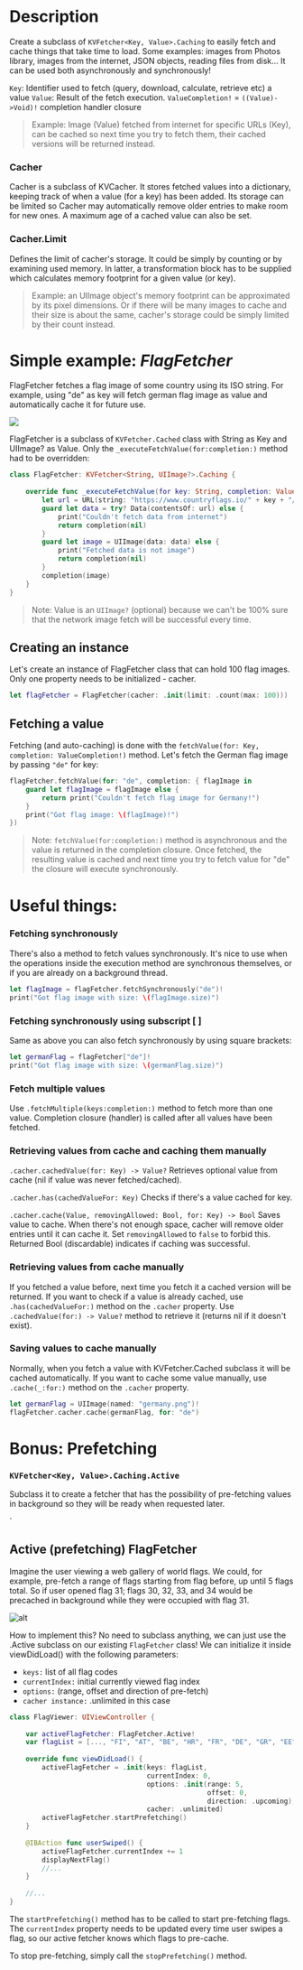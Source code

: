 
#  Description
Create a subclass of `KVFetcher<Key, Value>.Caching` to easily fetch and cache things that take time to load. Some examples: images from Photos library, images from the internet, JSON objects, reading files from disk... It can be used both asynchronously and synchronously!

`Key`: Identifier used to fetch (query, download, calculate, retrieve etc) a value
`Value`: Result of the fetch execution.
`ValueCompletion!` = `((Value)->Void)!` completion handler closure

> Example: Image (Value) fetched from internet for specific URLs (Key), can be cached so next time you try to fetch them, their cached versions will be returned instead.

### Cacher
Cacher is a subclass of KVCacher. It stores fetched values into a dictionary, keeping track of when a value (for a key) has been added. Its storage can be limited so Cacher may automatically remove older entries to make room for new ones. A maximum age of a cached value can also be set.


### Cacher.Limit
Defines the limit of cacher's storage. It could be simply by counting or by examining used memory. In latter, a transformation block has to be supplied which calculates memory footprint for a given value (or key). 

> Example: an UIImage object's memory footprint can be approximated by its pixel dimensions. Or if there will be many images to cache and their size is about the same, cacher's storage could be simply limited by their count instead.


# Simple example: _FlagFetcher_
FlagFetcher fetches a flag image of some country using its ISO string. For example, using "de" as key will fetch german flag image as value and automatically cache it for future use. 

![](https://github.com/manuelvrhovac/resources/blob/master/Screenshot%202019-06-10%20at%2002.03.10.png?raw=true)

FlagFetcher is a subclass of `KVFetcher.Cached` class with String as Key and UIImage? as Value. Only the   `_executeFetchValue(for:completion:)` method had to be overridden:

```swift
class FlagFetcher: KVFetcher<String, UIImage?>.Caching {
    
    override func _executeFetchValue(for key: String, completion: ValueCompletion!) {
        let url = URL(string: "https://www.countryflags.io/" + key + "/shiny/64.png")!
        guard let data = try? Data(contentsOf: url) else {
            print("Couldn't fetch data from internet")
            return completion(nil)
        }
        guard let image = UIImage(data: data) else {
            print("Fetched data is not image")
            return completion(nil)
        }
        completion(image)
    }
}
```

> Note: Value is an `UIImage?`  (optional) because we can't be 100% sure that the network image fetch will be successful every time.

## Creating an instance
Let's create an instance of FlagFetcher class that can hold 100 flag images. Only one property needs to be initialized - cacher.

```swift
let flagFetcher = FlagFetcher(cacher: .init(limit: .count(max: 100)))
```
## Fetching a value 
Fetching (and auto-caching) is done with the `fetchValue(for: Key, completion: ValueCompletion!)` method. Let's fetch the German flag image by passing `"de"` for key:
```swift
flagFetcher.fetchValue(for: "de", completion: { flagImage in
    guard let flagImage = flagImage else {
        return print("Couldn't fetch flag image for Germany!")
    }
    print("Got flag image: \(flagImage)!")
})
```

> Note: `fetchValue(for:completion:)` method is asynchronous and the value is returned in the completion closure. Once fetched, the resulting value is cached and next time you try to fetch value for "de" the closure will execute synchronously.


# Useful things:

### Fetching synchronously
There's also a method to fetch values synchronously. It's nice to use when the operations inside the execution method are synchronous themselves, or if you are already on a background thread.
```swift
let flagImage = flagFetcher.fetchSynchronously("de")!
print("Got flag image with size: \(flagImage.size)")
```

### Fetching synchronously using subscript [ ] 
Same as above you can also fetch synchronously by using square brackets:

```swift
let germanFlag = flagFetcher["de"]!
print("Got flag image with size: \(germanFlag.size)")
```
### Fetch multiple values
Use `.fetchMultiple(keys:completion:)` method to fetch more than one value. Completion closure (handler) is called after all values have been fetched.

### Retrieving values from cache and caching them manually

`.cacher.cachedValue(for: Key) -> Value?` 
Retrieves optional value from cache (nil if value was never fetched/cached).

`.cacher.has(cachedValueFor: Key)` 
Checks if there's a value cached for key.

`.cacher.cache(Value, removingAllowed: Bool, for: Key) -> Bool` 
Saves value to cache. When there's not enough space, cacher will remove older entries until it can cache it. Set `removingAllowed` to `false` to forbid this. Returned Bool (discardable) indicates if caching was successful.



### Retrieving values from cache manually
If you fetched a value before, next time you fetch it a cached version will be returned. If you want to check if a value is already cached, use `.has(cachedValueFor:)`  method on the `.cacher` property.  Use  `.cachedValue(for:) -> Value?`  method to retrieve it (returns nil if it doesn't exist).




### Saving values to cache manually
Normally, when you fetch a value with KVFetcher.Cached subclass it will be cached automatically. If you want to cache some value manually, use  `.cache(_:for:)` method on the `.cacher` property.
```swift
let germanFlag = UIImage(named: "germany.png")!
flagFetcher.cacher.cache(germanFlag, for: "de")
```

# Bonus: Prefetching 

### `KVFetcher<Key, Value>.Caching.Active`

Subclass it to create a fetcher that has the possibility of pre-fetching values in background so they will be ready when requested later.


`
## Active (prefetching) FlagFetcher
Imagine the user viewing a web gallery of world flags. We could, for example, pre-fetch a range of flags starting from flag before, up until 5 flags total. So if user opened flag 31; flags 30, 32, 33, and 34 would be precached in background while they were occupied with flag 31.

![alt](https://github.com/manuelvrhovac/resources/blob/master/Screenshot%202019-06-10%20at%2001.44.22.png?raw=true)

How to implement this? No need to subclass anything, we can just use the  .Active subclass on our existing `FlagFetcher` class! We can initialize it inside viewDidLoad() with the following parameters:
- `keys:` list of all flag codes
- `currentIndex:` initial currently viewed flag index
- `options:` (range, offset and direction of pre-fetch)
- `cacher instance:` .unlimited in this case


```swift
class FlagViewer: UIViewController {
    
    var activeFlagFetcher: FlagFetcher.Active!
    var flagList = [..., "FI", "AT", "BE", "HR", "FR", "DE", "GR", "EE", "FR"...]
    
    override func viewDidLoad() {
        activeFlagFetcher = .init(keys: flagList,
                                  currentIndex: 0,
                                  options: .init(range: 5,
                                                 offset: 0,
                                                 direction: .upcoming),
                                  cacher: .unlimited)
        activeFlagFetcher.startPrefetching()
    }
    
    @IBAction func userSwiped() {
        activeFlagFetcher.currentIndex += 1
        displayNextFlag()
        //...
    }
    
    //...
}
```
The `startPrefetching()` method has to be called to start pre-fetching flags. 
The `currentIndex` property needs to be updated every time user swipes a flag, so our active fetcher knows which flags to pre-cache.

To stop pre-fetching, simply call the `stopPrefetching()` method.
